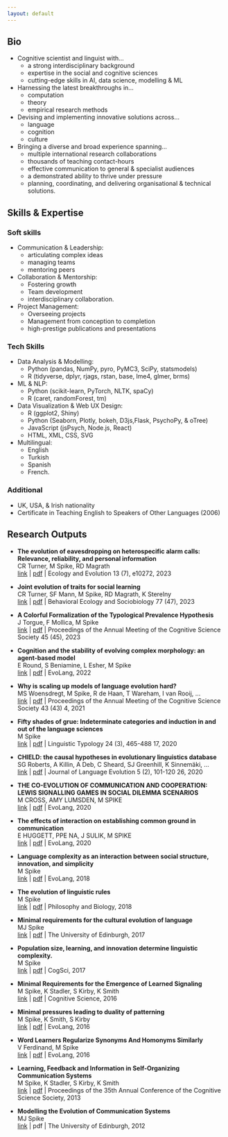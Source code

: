 ```yaml
---
layout: default
---
```

## Bio
- Cognitive scientist and linguist with...
  - a strong interdisciplinary background
  - expertise in the social and cognitive sciences
  - cutting-edge skills in AI, data science, modelling & ML
- Harnessing the latest breakthroughs in...
  - computation
  - theory
  - empirical research methods
- Devising and implementing innovative solutions across...
  - language
  - cognition
  - culture
- Bringing a diverse and broad experience spanning...
  - multiple international research collaborations
  - thousands of teaching contact-hours
  - effective communication to general & specialist audiences 
  - a demonstrated ability to thrive under pressure
  - planning, coordinating, and delivering organisational & technical solutions.

## Skills & Expertise

### Soft skills
- Communication & Leadership:
  - articulating complex ideas
  - managing teams
  - mentoring peers
- Collaboration & Mentorship:
  - Fostering growth
  - Team development
  - interdisciplinary collaboration.
- Project Management:
  - Overseeing projects
  - Management from conception to completion
  - high-prestige publications and presentations

### Tech Skills
- Data Analysis & Modelling:
  - Python (pandas, NumPy, pyro, PyMC3, SciPy, statsmodels)
  - R (tidyverse, dplyr, rjags, rstan, base, lme4, glmer, brms)
- ML & NLP:
  - Python (scikit-learn, PyTorch, NLTK, spaCy)
  - R (caret, randomForest, tm)
- Data Visualization & Web UX Design: 
  - R (ggplot2, Shiny)
  - Python (Seaborn, Plotly, bokeh, D3js,Flask, PsychoPy, & oTree)
  - JavaScript (jsPsych, Node.js, React)
  - HTML, XML, CSS, SVG
- Multilingual:
  - English
  - Turkish
  - Spanish
  - French.

### Additional
  - UK, USA, & Irish nationality
  - Certificate in Teaching English to Speakers of Other Languages (2006)

## Research Outputs
- **The evolution of eavesdropping on heterospecific alarm calls: Relevance, reliability, and personal information**  
  CR Turner, M Spike, RD Magrath  
  [link](https://onlinelibrary.wiley.com/doi/full/10.1002/ece3.10272) | [pdf](https://onlinelibrary.wiley.com/doi/epdf/10.1002/ece3.10272) | Ecology and Evolution 13 (7), e10272, 2023

- **Joint evolution of traits for social learning**  
  CR Turner, SF Mann, M Spike, RD Magrath, K Sterelny  
  [link](https://link.springer.com/article/10.1007/s00265-023-03314-w) | [pdf](https://link.springer.com/content/pdf/10.1007/s00265-023-03314-w.pdf) | Behavioral Ecology and Sociobiology 77 (47), 2023

- **A Colorful Formalization of the Typological Prevalence Hypothesis**  
  J Torgue, F Mollica, M Spike  
  [link](https://escholarship.org/uc/item/1t29f5t8) | [pdf](https://escholarship.org/content/qt1t29f5t8/qt1t29f5t8.pdf) | Proceedings of the Annual Meeting of the Cognitive Science Society 45 (45), 2023

- **Cognition and the stability of evolving complex morphology: an agent-based model**  
  E Round, S Beniamine, L Esher, M Spike  
  [link](https://openresearch.surrey.ac.uk/esploro/outputs/conferencePaper/Cognition-and-the-stability-of-evolving/99696166002346) | [pdf](https://openresearch.surrey.ac.uk/esploro/fulltext/conferencePaper/Cognition-and-the-stability-of-evolving/99696166002346?repId=12169610710002346&mId=13169610700002346&institution=44SUR_INST) | EvoLang, 2022

- **Why is scaling up models of language evolution hard?**  
  MS Woensdregt, M Spike, R de Haan, T Wareham, I van Rooij, ...  
  [link](https://escholarship.org/uc/item/021734q4) | [pdf](https://escholarship.org/content/qt021734q4/qt021734q4.pdf) | Proceedings of the Annual Meeting of the Cognitive Science Society 43 (43) 4, 2021

- **Fifty shades of grue: Indeterminate categories and induction in and out of the language sciences**  
  M Spike  
  [link](https://www.degruyter.com/document/doi/10.1515/lingty-2020-2061/html) | [pdf](https://www.researchgate.net/profile/Matthew-Spike/publication/335920761_Fifty_shades_of_grue_indeterminate_categories_and_induction_in_and_out_of_the_language_sciences/links/5d839edd458515cbd199c266/Fifty-shades-of-grue-indeterminate-categories-and-induction-in-and-out-of-the-language-sciences.pdf) | Linguistic Typology 24 (3), 465-488 17, 2020

- **CHIELD: the causal hypotheses in evolutionary linguistics database**  
  SG Roberts, A Killin, A Deb, C Sheard, SJ Greenhill, K Sinnemäki, ...  
  [link](https://academic.oup.com/jole/article-abstract/5/2/101/5821004?login=false) | [pdf](https://idus.us.es/bitstream/handle/11441/144264/lzaa001.pdf?sequence=1) | Journal of Language Evolution 5 (2), 101-120 26, 2020

- **THE CO-EVOLUTION OF COMMUNICATION AND COOPERATION: LEWIS SIGNALLING GAMES IN SOCIAL DILEMMA SCENARIOS**  
  M CROSS, AMY LUMSDEN, M SPIKE  
  [link](https://pure.mpg.de/rest/items/item_3190925_17/component/file_3260022/content?download=true#page=68) | [pdf](https://pure.mpg.de/rest/items/item_3190925_17/component/file_3260022/content?download=true#page=68) | EvoLang, 2020

- **The effects of interaction on establishing common ground in communication**  
  E HUGGETT, PPE NA, J SULIK, M SPIKE  
  [link](https://pure.mpg.de/rest/items/item_3190925_17/component/file_3260022/content#page=192) | [pdf](https://pure.mpg.de/rest/items/item_3190925_17/component/file_3260022/content#page=192) | EvoLang, 2020

- **Language complexity as an interaction between social structure, innovation, and simplicity**  
  M Spike  
  [link](https://www.researchgate.net/profile/Matthew-Spike/publication/324481652_Language_complexity_as_an_interaction_between_social_structure_innovation_and_simplicity/links/5c8e2fbb299bf14e7e81a9ff/Language-complexity-as-an-interaction-between-social-structure-innovation-and-simplicity.pdf) | [pdf](https://www.researchgate.net/profile/Matthew-Spike/publication/324481652_Language_complexity_as_an_interaction_between_social_structure_innovation_and_simplicity/links/5c8e2fbb299bf14e7e81a9ff/Language-complexity-as-an-interaction-between-social-structure-innovation-and-simplicity.pdf) | EvoLang, 2018

- **The evolution of linguistic rules**  
  M Spike  
  [link](https://link.springer.com/article/10.1007/s10539-018-9610-x) | [pdf](https://www.researchgate.net/profile/Matthew-Spike/publication/323409933_The_evolution_of_linguistic_rules/links/5e661eaf299bf1744f6ba7db/The-evolution-of-linguistic-rules.pdf?_sg%5B0%5D=started_experiment_milestone&_sg%5B1%5D=started_experiment_milestone&origin=journalDetail&_rtd=e30%3D) | Philosophy and Biology, 2018

- **Minimal requirements for the cultural evolution of language**  
  MJ Spike  
  [link](https://era.ed.ac.uk/handle/1842/25930) | [pdf](https://era.ed.ac.uk/bitstream/handle/1842/25930/Spike2017.pdf?sequence=1&isAllowed=y) | The University of Edinburgh, 2017

- **Population size, learning, and innovation determine linguistic complexity.**  
  M Spike  
  [link](https://cogsci.mindmodeling.org/2017/papers/0215/paper0215.pdf) | [pdf](https://cogsci.mindmodeling.org/2017/papers/0215/paper0215.pdf) | CogSci, 2017

- **Minimal Requirements for the Emergence of Learned Signaling**  
  M Spike, K Stadler, S Kirby, K Smith  
  [link](https://onlinelibrary.wiley.com/doi/abs/10.1111/cogs.12351) | [pdf](https://onlinelibrary.wiley.com/doi/pdfdirect/10.1111/cogs.12351) | Cognitive Science, 2016

- **Minimal pressures leading to duality of patterning**  
  M Spike, K Smith, S Kirby  
  [link](https://evolang.org/neworleans/pdf/EVOLANG_11_paper_129.pdf) | [pdf](https://evolang.org/neworleans/pdf/EVOLANG_11_paper_129.pdf) | EvoLang, 2016

- **Word Learners Regularize Synonyms And Homonyms Similarly**  
  V Ferdinand, M Spike  
  [link](http://evolang.org/neworleans/pdf/EVOLANG_11_paper_82.pdf) | [pdf](http://evolang.org/neworleans/pdf/EVOLANG_11_paper_82.pdf) | EvoLang, 2016

- **Learning, Feedback and Information in Self-Organizing Communication Systems**  
  M Spike, K Stadler, S Kirby, K Smith  
  [link](https://escholarship.org/content/qt1kj325j4/qt1kj325j4.pdf) | [pdf](https://escholarship.org/content/qt1kj325j4/qt1kj325j4.pdf) | Proceedings of the 35th Annual Conference of the Cognitive Science Society, 2013

- **Modelling the Evolution of Communication Systems**  
  MJ Spike  
  [link](https://era.ed.ac.uk/handle/1842/8463) | pdf | The University of Edinburgh, 2012


